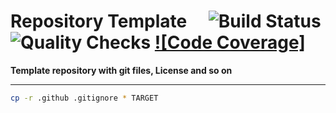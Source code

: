 # Repository Template&emsp; ![Build Status] ![Quality Checks] [![Code Coverage]][codecov.io]

[Build Status]: https://github.com/wayfair-incubator/dissect/workflows/Tests/badge.svg
[Quality Checks]: https://github.com/wayfair-incubator/dissect/workflows/Checks/badge.svg
[codecov.io]: https://codecov.io/gh/wayfair-incubator/dissect

**Template repository with git files, License and so on**

---

```bash
cp -r .github .gitignore * TARGET
```

